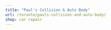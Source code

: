 ```yaml
---
title: "Paul's Collision & Auto Body"
url: /toronto/pauls-collision-and-auto-body/
shop: car repair
---
```


